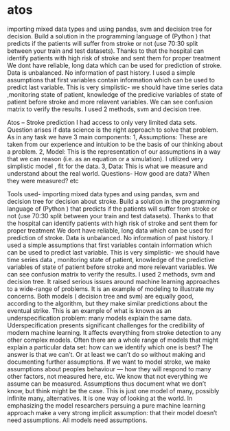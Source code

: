 # atos
importing mixed data types and using pandas, svm and decision tree for decision.
Build a solution in the programming language of (Python ) that predicts if the patients will suffer from stroke or not (use 70:30 split between your train and test datasets). Thanks to that the hospital can identify patients with high risk of stroke and sent them for proper treatment
We dont have reliable, long data which can be used for prediction of stroke. Data is unbalanced. No information of past history. I used a simple assumptions that first variables contain information which can be used to predict last variable. This is very simplistic- we should have time series data ,monitoring state of patient, knowledge of the predicive variables of state of patient before stroke and more relavent variables. We can see confusion matrix to verify the results. I used 2 methods, svm and decision tree.

Atos – Stroke prediction
I  had access to only very limited data sets.  Question arises if data science is the right approach to solve that problem.
As  in any task we have 3 main components:
1, Assumptions: These are taken from our experience and intuition to be the basis of our thinking about a problem.
2, Model: This is the representation of our assumptions in a way that we can reason (i.e. as an equation or a simulation). I utilized very simplistic model , fit for the data.
3, Data: This is what we measure and understand about the real world. Questions- How good are data?  When they were measured? etc

Tools used- importing mixed data types and using pandas, svm and decision tree for decision about stroke. 
Build a solution in the programming language of (Python ) that predicts if the patients will suffer from stroke or not (use 70:30 split between your train and test datasets). Thanks to that the hospital can identify patients with high risk of stroke and sent them for proper treatment We dont have reliable, long data which can be used for prediction of stroke. Data is unbalanced. No information of past history. I used a simple assumptions that first variables contain information which can be used to predict last variable. This is very simplistic- we should have time series data , monitoring state of patient, knowledge of the predictive variables of state of patient before stroke and more relevant variables. We can see confusion matrix to verify the results. I used 2 methods, svm and decision tree.
It raised serious issues around machine learning approaches to a wide-range of problems. It is an example of modeling to illustrate my concerns. Both models ( decision tree and svm) are equally good, according to the algorithm, but they make similar predictions about the eventual strike.
This is an example of what is known as an underspecification problem: many models explain the same data. Uderspecification presents significant challenges for the credibility of modern machine learning. It affects everything from stroke detection to any other complex models.
Often there are a whole range of models that might explain a particular data set: how can we identify which one is best? The answer is that we can’t. Or at least we can’t do so without making and documenting further assumptions. If we want to model stroke, we make assumptions about peoples behaviour — how they will respond to many other factors, not measured here, etc. We know that not everything we assume can be measured. Assumptions thus document what we don’t know, but think might be the case.
This is just one model of many, possibly infinite many, alternatives. It is one way of looking at the world. In emphasizing the model researchers persuing a pure machine learning approach make a very strong implicit assumption: that their model doesn’t need assumptions.  All models need assumptions.


